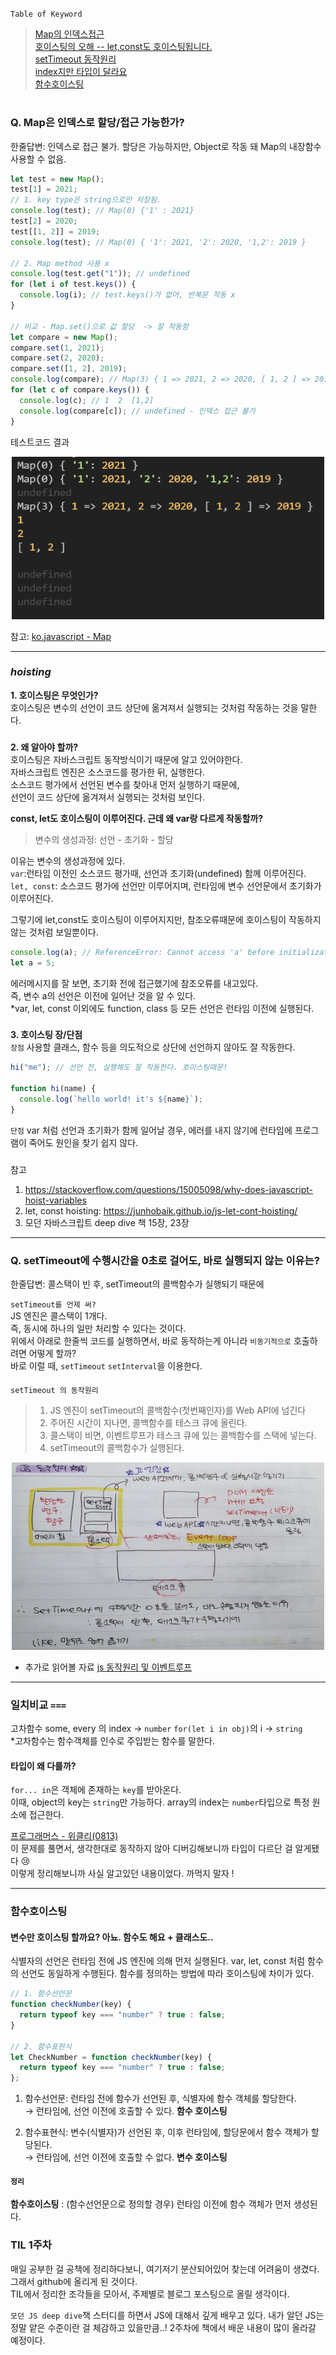 `Table of Keyword`

> [Map의 인덱스접근](#q-map은-인덱스로-할당접근-가능한가)  
> [호이스팅의 오해 -- let,const도 호이스팅됩니다.](#hoisting)  
> [setTimeout 동작원리](#q-settimeout에-수행시간을-0초로-걸어도-바로-실행되지-않는-이유는)  
> [index지만 타입이 달라요]()  
> [함수호이스팅]()

#

### Q. Map은 인덱스로 할당/접근 가능한가?

한줄답변: 인덱스로 접근 불가. 할당은 가능하지만, Object로 작동 돼 Map의 내장함수 사용할 수 없음.

```javascript
let test = new Map();
test[1] = 2021;
// 1. key type은 string으로만 저장됨.
console.log(test); // Map(0) {'1' : 2021}
test[2] = 2020;
test[[1, 2]] = 2019;
console.log(test); // Map(0) { '1': 2021, '2': 2020, '1,2': 2019 }

// 2. Map method 사용 x
console.log(test.get("1")); // undefined
for (let i of test.keys()) {
  console.log(i); // test.keys()가 없어, 반복문 작동 x
}

// 비교 - Map.set()으로 값 할당  -> 잘 작동함
let compare = new Map();
compare.set(1, 2021);
compare.set(2, 2020);
compare.set([1, 2], 2019);
console.log(compare); // Map(3) { 1 => 2021, 2 => 2020, [ 1, 2 ] => 2019 }
for (let c of compare.keys()) {
  console.log(c); // 1  2  [1,2]
  console.log(compare[c]); // undefined - 인덱스 접근 불가
}
```

테스트코드 결과

<p align="center">
  <img src="./img/map코드_결과.PNG" width="500" height="260">
</p>

참고: [ko.javascript - Map](https://ko.javascript.info/map-set#ref-129)

---

### _hoisting_

**1. 호이스팅은 무엇인가?**  
 호이스팅은 변수의 선언이 코드 상단에 옮겨져서 실행되는 것처럼 작동하는 것을 말한다.

###

**2. 왜 알아야 할까?**  
호이스팅은 자바스크립트 동작방식이기 때문에 알고 있어야한다.  
자바스크립트 엔진은 소스코드를 평가한 뒤, 실행한다.  
소스코드 평가에서 선언된 변수를 찾아내 먼저 실행하기 때문에,  
선언이 코드 상단에 옮겨져서 실행되는 것처럼 보인다.

**const, let도 호이스팅이 이루어진다. 근데 왜 var랑 다르게 작동할까?**

> 변수의 생성과정: 선언 - 초기화 - 할당

이유는 변수의 생성과정에 있다.  
`var`:런타임 이전인 소스코드 평가때, 선언과 초기화(undefined) 함께 이루어진다.  
`let, const`: 소스코드 평가에 선언만 이루어지며, 런타임에 변수 선언문에서 초기화가 이루어진다.

그렇기에 let,const도 호이스팅이 이루어지지만, 참조오류때문에 호이스팅이 작동하지 않는 것처럼 보일뿐이다.

```javascript
console.log(a); // ReferenceError: Cannot access 'a' before initialization
let a = 5;
```

에러메시지를 잘 보면, 초기화 전에 접근했기에 참조오류를 내고있다.  
즉, 변수 a의 선언은 이전에 일어난 것을 알 수 있다.  
\*var, let, const 이외에도 function, class 등 모든 선언은 런타임 이전에 실행된다.

###

**3. 호이스팅 장/단점**  
`장점` 사용할 클래스, 함수 등을 의도적으로 상단에 선언하지 않아도 잘 작동한다.

```javascript
hi("me"); // 선언 전, 실행해도 잘 작동한다. 호이스팅때문!

function hi(name) {
  console.log(`hello world! it's ${name}`);
}
```

`단점` var 처럼 선언과 초기화가 함께 일어날 경우, 에러를 내지 않기에
런타임에 프로그램이 죽어도 원인을 찾기 쉽지 않다.

###

참고

1. https://stackoverflow.com/questions/15005098/why-does-javascript-hoist-variables
2. let, const hoisting: https://junhobaik.github.io/js-let-cont-hoisting/
3. 모던 자바스크립트 deep dive 책 15장, 23장

---

### Q. setTimeout에 수행시간을 0초로 걸어도, 바로 실행되지 않는 이유는?

한줄답변: 콜스택이 빈 후, setTimeout의 콜백함수가 실행되기 때문에

`setTimeout를 언제 써?`  
JS 엔진은 콜스택이 1개다.  
즉, 동시에 하나의 일만 처리할 수 있다는 것이다.  
위에서 아래로 한줄씩 코드를 실행하면서, 바로 동작하는게 아니라 `비동기적으로` 호출하려면 어떻게 할까?  
바로 이럴 때, `setTimeout` `setInterval`을 이용한다.

####

`setTimeout 의 동작원리`

> 1. JS 엔진이 setTimeout의 콜백함수(첫번째인자)를 Web API에 넘긴다
> 2. 주어진 시간이 지나면, 콜백함수를 테스크 큐에 올린다.
> 3. 콜스택이 비면, 이벤트루프가 테스크 큐에 있는 콜백함수를 스택에 넣는다.
> 4. setTimeout의 콜백함수가 실행된다.

<p align="center">
  <img src="./img/호출스케줄링.jpg" width="500" height="300">
</p>

- 추가로 읽어볼 자료
  [js 동작원리 및 이벤트루프](https://kyounghwan01.github.io/blog/JS/JSbasic/eventLoop/#ecmascript%E1%84%8B%E1%85%A6%E1%84%82%E1%85%B3%E1%86%AB-%E1%84%8B%E1%85%B5%E1%84%87%E1%85%A6%E1%86%AB%E1%84%90%E1%85%B3-%E1%84%85%E1%85%AE%E1%84%91%E1%85%B3%E1%84%80%E1%85%A1-%E1%84%8B%E1%85%A5%E1%86%B9%E1%84%83%E1%85%A1)

---

### 일치비교 `===`

고차함수 some, every 의 index → `number`
`for(let i in obj)`의 i → `string`  
\*고차함수는 함수객체를 인수로 주입받는 함수를 말한다.

#### 타입이 왜 다를까?

`for... in`은 객체에 존재하는 `key`를 받아온다.  
이때, object의 key는 `string`만 가능하다.
array의 index는 `number`타입으로 특정 원소에 접근한다.

[프로그래머스 - 위클리(0813)](https://github.com/live-small/problem-solving-/blob/main/programmers/weekly/2%EC%A3%BC%EC%B0%A8.js)  
이 문제를 풀면서, 생각한대로 동작하지 않아 디버깅해보니까 타입이 다르단 걸 알게됐다 😢  
이렇게 정리해보니까 사실 알고있던 내용이었다. 까먹지 말자 !

---

### 함수호이스팅

#### 변수만 호이스팅 할까요? 아뇨. 함수도 해요 + 클래스도..

식별자의 선언은 런타임 전에 JS 엔진에 의해 먼저 실행된다. var, let, const 처럼 함수의 선언도 동일하게 수행된다.
함수를 정의하는 방법에 따라 호이스팅에 차이가 있다.

```javascript
// 1. 함수선언문
function checkNumber(key) {
  return typeof key === "number" ? true : false;
}

// 2. 함수표현식
let CheckNumber = function checkNumber(key) {
  return typeof key === "number" ? true : false;
};
```

1. 함수선언문: 런타임 전에 함수가 선언된 후, 식별자에 함수 객체를 할당한다.  
   → 런타임에, 선언 이전에 호출할 수 있다. **함수 호이스팅**

2. 함수표현식: 변수(식별자)가 선언된 후, 이후 런타임에, 할당문에서 함수 객체가 할당된다.  
   → 런타임에, 선언 이전에 호출할 수 없다. **변수 호이스팅**

#### `정리`

**함수호이스팅** : (함수선언문으로 정의할 경우) 런타임 이전에 함수 객체가 먼저 생성된다.

### TIL 1주차

매일 공부한 걸 공책에 정리하다보니, 여기저기 분산되어있어 찾는데 어려움이 생겼다. 그래서 github에 올리게 된 것이다.  
TIL에서 정리한 조각들을 모아서, 주제별로 블로그 포스팅으로 올릴 생각이다.

`모던 JS deep dive`책 스터디를 하면서 JS에 대해서 깊게 배우고 있다. 내가 알던 JS는 정말 얕은 수준이란 걸 체감하고 있을만큼..! 2주차에 책에서 배운 내용이 많이 올라갈 예정이다.
